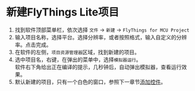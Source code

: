 # <span id="new_flythings_project">新建FlyThings Lite项目</span> 
1. 找到软件顶部菜单栏，依次选择 `文件` -> `新建` -> `FlyThings for MCU Project`  
2. 输入项目名称，选择平台。选择分辨率，或者按照格式，输入自定义的分辨率。点击完成。
3. 在软件的左侧，`项目资源管理器`区域，找到新建的项目。
4. 选中项目名，右键，在弹出的菜单中，选择`模拟器运行`。  
  软件右下角给出正在编译的提示，几秒钟后，自动弹出模拟器，查看运行效果。
5. 默认新建的项目，只有一个白色的窗口，参照下一章节[添加控件](add_widget.md)。

